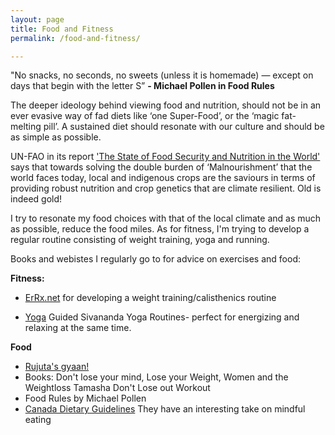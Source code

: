 ```yaml
---
layout: page
title: Food and Fitness
permalink: /food-and-fitness/

---
```

"No snacks, no seconds, no sweets (unless it is homemade) — except on days that begin with the letter S” 
**- Michael Pollen in Food Rules**

The deeper ideology behind viewing food and nutrition, should not be in an ever evasive way of fad diets like ‘one Super-Food’, or the ‘magic fat-melting pill’. A sustained diet should resonate with our culture and should be as simple as possible. 

UN-FAO in its report ['The State of Food Security and Nutrition in the World'](https://www.wfp.org/publications/2018-state-food-security-and-nutrition-world-sofi-report) says that towards solving the double burden of ‘Malnourishment’ that the world faces today, local and indigenous crops are the saviours in terms of providing robust nutrition and crop genetics that are climate resilient. Old is indeed gold!

I try to resonate my food choices with that of the local climate and as much as possible, reduce the food miles. 
As for fitness, I'm trying to develop a regular routine consisting of weight training, yoga and running. 

Books and webistes I regularly go to for advice on exercises and food:

**Fitness:** 
* [ErRx.net]([https://exrx.net/WeightTraining) for developing a weight training/calisthenics routine

* [Yoga](https://www.youtube.com/channel/UCn_k3SNgp0_clbdoR4boTgA) Guided Sivananda Yoga Routines- perfect for energizing and relaxing at the same time. 

**Food**
* [Rujuta's gyaan! ](https://www.youtube.com/user/TheRujutadiwekar) 
* Books: Don't lose your mind, Lose your Weight, Women and the Weightloss Tamasha Don't Lose out Workout
* Food Rules by Michael Pollen
* [Canada Dietary Guidelines](https://food-guide.canada.ca/en/guidelines/) They have an interesting take on mindful eating